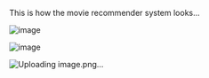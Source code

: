 This is how the movie recommender system looks...

![image](https://github.com/swanandhirve/movie_recommender/assets/87373408/c1d6c11e-47fe-470d-9ed0-0465850a5bd0)

![image](https://github.com/swanandhirve/movie_recommender/assets/87373408/26a6ac92-6040-4f3d-a704-fb79b99cdf6e)


![Uploading image.png…]()
